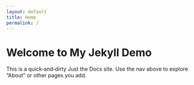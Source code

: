 ```yaml
---
layout: default
title: Home
permalink: /
---
```


# Welcome to My Jekyll Demo

This is a quick‐and‐dirty Just the Docs site.
Use the nav above to explore “About” or other pages you add.
